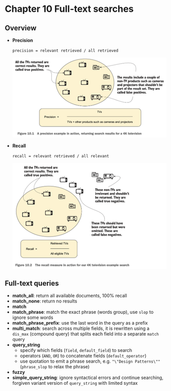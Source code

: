 # Chapter 10 Full-text searches

## Overview

- **Precision**

	`precision = relevant retrieved / all retrieved`

	![](images/10.01.png)

- **Recall**

	`recall = relevant retrieved / all relevant`

	![](images/10.02.png)

## Full-text queries

- **match_all**: return all available documents, 100% recall
- **match_none**: return no results
- **match**
- **match_phrase**: match the exact phrase (words group), use `slop` to ignore some words
- **match_phrase_prefix**: use the last word in the query as a prefix
- **multi_match**: search across multiple fields, it is rewritten using a `dis_max`  (compound query) that splits each field into a separate `match` query
- **query_string**
	- specify which fields (`field`, `default_field`) to search
	- operators (`AND`, `OR`) to concatenate fields (`default_operator`)
	- use quotation to emit a phrase search, e.g. `"\"Design Patterns\""` (`phrase_slop` to relax the phrase)
- **fuzzy**
- **simple_query_string**: ignore syntactical errors and continue searching, forgiven variant version of `query_string` with limited syntax